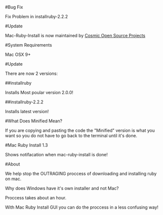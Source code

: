 #Bug Fix

Fix Problem in installruby-2.2.2

#Update

Mac-Ruby-Install is now maintained by [Cosmic Open Source Projects](https://github.com/ilovecode1)

#System Requirements

Mac OSX 9+

#Update

There are now 2 versions:

##installruby

Installs Most poular version 2.0.0!

##installruby-2.2.2

Installs latest version!

#What Does Minified Mean?

If you are copying and pasting the code the "Minified" version is what you want so you do not have to go back to the terminal until it's done.

#Mac Ruby Install 1.3

Shows notifacation when mac-ruby-install is done!

#About

We help stop the OUTRAGING proccess of downloading and installing ruby on mac.

Why does Windows have it's own installer and not Mac?

Proccess takes about an hour.

With Mac Ruby Install GUI you can do the proccess in a less confusing way!
